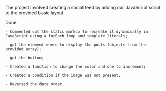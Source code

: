 The project involved creating a social feed by adding our JavaScript script to the provided basic layout.

Done:

    - Commented out the static markup to recreate it dynamically in JavaScript using a forEach loop and template literals;

    - got the element where to display the posts (objects from the provided array);

    - got the button;

    - Created a function to change the color and one to increment;

    - Created a condition if the image was not present;

    - Reversed the date order.